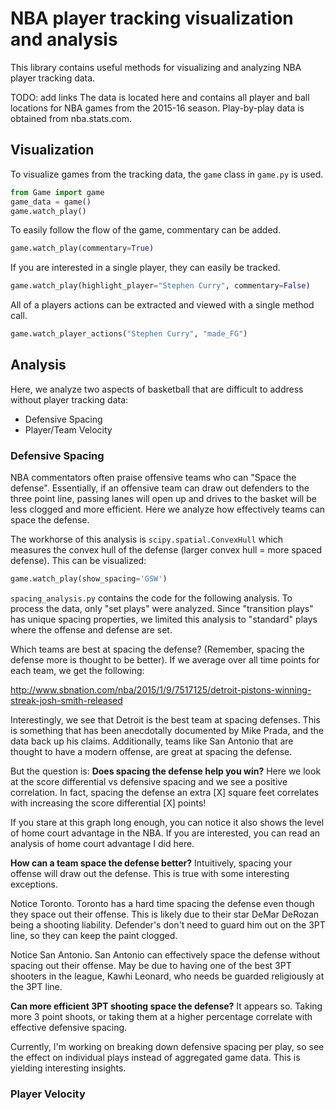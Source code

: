 # NBA player tracking visualization and analysis

This library contains useful methods for visualizing and analyzing NBA player tracking data.

TODO: add links
The data is located here and contains all player and ball locations for NBA games from the 2015-16 season.  Play-by-play data is obtained from nba.stats.com.

## Visualization
To visualize games from the tracking data, the `game` class in `game.py` is used.
```python
from Game import game
game_data = game()
game.watch_play()
```

To easily follow the flow of the game, commentary can be added.
```python
game.watch_play(commentary=True)
```

If you are interested in a single player, they can easily be tracked.
```python
game.watch_play(highlight_player="Stephen Curry", commentary=False)
```

All of a players actions can be extracted and viewed with a single method call.
```python
game.watch_player_actions("Stephen Curry", "made_FG")
```

## Analysis

Here, we analyze two aspects of basketball that are difficult to address without player tracking data:
* Defensive Spacing
* Player/Team Velocity

### Defensive Spacing

NBA commentators often praise offensive teams who can "Space the defense".  Essentially, if an offensive team can draw out defenders to the three point line, passing lanes will open up and drives to the basket will be less clogged and more efficient.  Here we analyze how effectively teams can space the defense.  

The workhorse of this analysis is `scipy.spatial.ConvexHull` which measures the convex hull of the defense (larger convex hull = more spaced defense).  This can be visualized:

```python
game.watch_play(show_spacing='GSW')
```

`spacing_analysis.py` contains the code for the following analysis.  To process the data, only "set plays" were analyzed.  Since "transition plays" has unique spacing properties, we limited this analysis to "standard" plays where the offense and defense are set.

Which teams are best at spacing the defense? (Remember, spacing the defense more is thought to be better).  If we average over all time points for each team, we get the following:

http://www.sbnation.com/nba/2015/1/9/7517125/detroit-pistons-winning-streak-josh-smith-released

Interestingly, we see that Detroit is the best team at spacing defenses.  This is something that has been anecdotally documented by Mike Prada, and the data back up his claims.  Additionally, teams like San Antonio that are thought to have a modern offense, are great at spacing the defense.  

But the question is: **Does spacing the defense help you win?**  Here we look at the score differential vs defensive spacing and we see a positive correlation.  In fact, spacing the defense an extra [X] square feet correlates with increasing the score differential [X] points! 

If you stare at this graph long enough, you can notice it also shows the level of home court advantage in the NBA.  If you are interested, you can read an analysis of home court advantage I did here.

**How can a team space the defense better?**  Intuitively, spacing your offense will draw out the defense.  This is true with some interesting exceptions.

Notice Toronto.  Toronto has a hard time spacing the defense even though they space out their offense.  This is likely due to their star DeMar DeRozan being a shooting liability.  Defender's don't need to guard him out on the 3PT line, so they can keep the paint clogged.

Notice San Antonio.  San Antonio can effectively space the defense without spacing out their offense.  May be due to having one of the best 3PT shooters in the league, Kawhi Leonard, who needs be guarded religiously at the 3PT line.

**Can more efficient 3PT shooting space the defense?**  It appears so.  Taking more 3 point shoots, or taking them at a higher percentage correlate with effective defensive spacing.

Currently, I'm working on breaking down defensive spacing per play, so see the effect on individual plays instead of aggregated game data.  This is yielding interesting insights.

### Player Velocity
